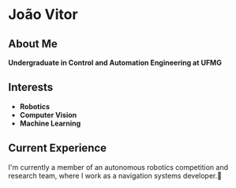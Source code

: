 # João Vitor

## About Me
**Undergraduate in Control and Automation Engineering at UFMG**

## Interests
- **Robotics** 
- **Computer Vision**
- **Machine Learning**

## Current Experience
I'm currently a member of an autonomous robotics competition and research team, where I work as a navigation systems developer.🤖

